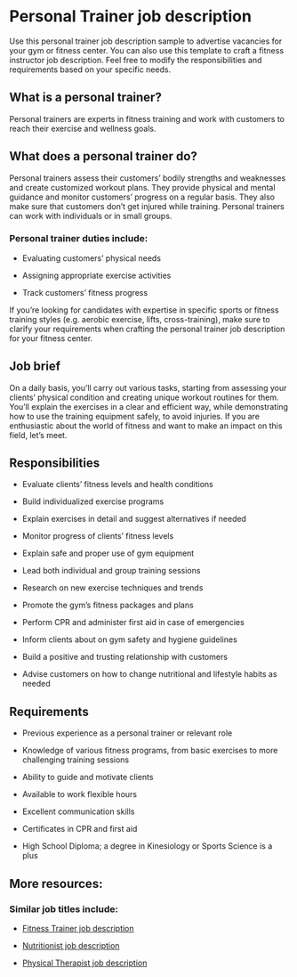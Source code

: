 # Personal Trainer job description
Use this personal trainer job description sample to advertise vacancies for your gym or fitness center. You can also use this template to craft a fitness instructor job description. Feel free to modify the responsibilities and requirements based on your specific needs.


## What is a personal trainer?
Personal trainers are experts in fitness training and work with customers to reach their exercise and wellness goals.


## What does a personal trainer do?
Personal trainers assess their customers’ bodily strengths and weaknesses and create customized workout plans. They provide physical and mental guidance and monitor customers’ progress on a regular basis. They also make sure that customers don’t get injured while training. Personal trainers can work with individuals or in small groups.
### Personal trainer duties include:
* Evaluating customers’ physical needs

* Assigning appropriate exercise activities

* Track customers’ fitness progress

If you’re looking for candidates with expertise in specific sports or fitness training styles (e.g. aerobic exercise, lifts, cross-training), make sure to clarify your requirements when crafting the personal trainer job description for your fitness center.


## Job brief

On a daily basis, you’ll carry out various tasks, starting from assessing your clients’ physical condition and creating unique workout routines for them. You’ll explain the exercises in a clear and efficient way, while demonstrating how to use the training equipment safely, to avoid injuries.
If you are enthusiastic about the world of fitness and want to make an impact on this field, let’s meet.


## Responsibilities

* Evaluate clients’ fitness levels and health conditions

* Build individualized exercise programs

* Explain exercises in detail and suggest alternatives if needed

* Monitor progress of clients’ fitness levels

* Explain safe and proper use of gym equipment

* Lead both individual and group training sessions

* Research on new exercise techniques and trends

* Promote the gym’s fitness packages and plans

* Perform CPR and administer first aid in case of emergencies

* Inform clients about on gym safety and hygiene guidelines

* Build a positive and trusting relationship with customers

* Advise customers on how to change nutritional and lifestyle habits as needed


## Requirements

* Previous experience as a personal trainer or relevant role

* Knowledge of various fitness programs, from basic exercises to more challenging training sessions

* Ability to guide and motivate clients

* Available to work flexible hours

* Excellent communication skills

* Certificates in CPR and first aid

* High School Diploma; a degree in Kinesiology or Sports Science is a plus

## More resources:
### Similar job titles include:
* <a href="https://resources.workable.com/fitness-trainer-job-description">Fitness Trainer job description</a>

* <a href="https://resources.workable.com/nutritionist-job-description">Nutritionist job description</a>

* <a href="https://resources.workable.com/physical-therapist-job-description">Physical Therapist job description </a>
